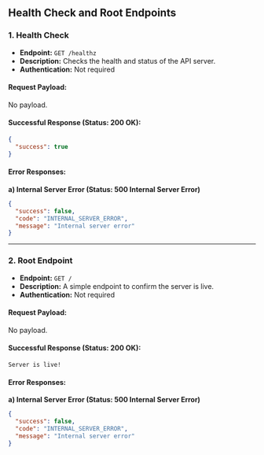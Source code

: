 ## Health Check and Root Endpoints

### 1. Health Check

- **Endpoint:** `GET /healthz`
- **Description:** Checks the health and status of the API server.
- **Authentication:** Not required

#### Request Payload:
No payload.

#### Successful Response (Status: 200 OK):
```json
{
  "success": true
}
```

#### Error Responses:

**a) Internal Server Error (Status: 500 Internal Server Error)**
```json
{
  "success": false,
  "code": "INTERNAL_SERVER_ERROR",
  "message": "Internal server error"
}
```

---

### 2. Root Endpoint

- **Endpoint:** `GET /`
- **Description:** A simple endpoint to confirm the server is live.
- **Authentication:** Not required

#### Request Payload:
No payload.

#### Successful Response (Status: 200 OK):
```
Server is live!
```

#### Error Responses:

**a) Internal Server Error (Status: 500 Internal Server Error)**
```json
{
  "success": false,
  "code": "INTERNAL_SERVER_ERROR",
  "message": "Internal server error"
}
```
